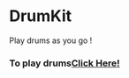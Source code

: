 # DrumKit
Play drums as you go !
 <h3>To play drums<a href = "https://adarshtiwariiit.github.io/DrumKit/">Click Here!</a></h3>
